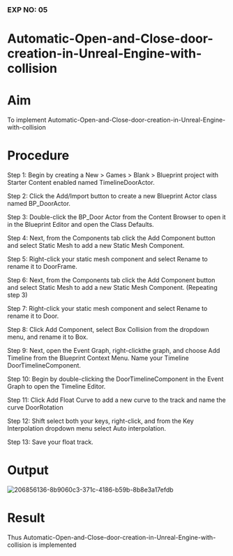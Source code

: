 
### EXP NO: 05

# Automatic-Open-and-Close-door-creation-in-Unreal-Engine-with-collision


# Aim
To implement Automatic-Open-and-Close-door-creation-in-Unreal-Engine-with-collision

# Procedure
Step 1: Begin by creating a New > Games > Blank > Blueprint project with Starter Content enabled named TimelineDoorActor.

Step 2: Click the Add/Import button to create a new Blueprint Actor class named BP_DoorActor.

Step 3: Double-click the BP_Door Actor from the Content Browser to open it in the Blueprint Editor and open the Class Defaults.

Step 4: Next, from the Components tab click the Add Component button and select Static Mesh to add a new Static Mesh Component.

Step 5: Right-click your static mesh component and select Rename to rename it to DoorFrame.

Step 6: Next, from the Components tab click the Add Component button and select Static Mesh to add a new Static Mesh Component. (Repeating step 3)

Step 7: Right-click your static mesh component and select Rename to rename it to Door.

Step 8: Click Add Component, select Box Collision from the dropdown menu, and rename it to Box.

Step 9: Next, open the Event Graph, right-clickthe graph, and choose Add Timeline from the Blueprint Context Menu. Name your Timeline DoorTimelineComponent.

Step 10: Begin by double-clicking the DoorTimelineComponent in the Event Graph to open the Timeline Editor.

Step 11: Click Add Float Curve to add a new curve to the track and name the curve DoorRotation

Step 12: Shift select both your keys, right-click, and from the Key Interpolation dropdown menu select Auto interpolation.

Step 13: Save your float track.

# Output
![206856136-8b9060c3-371c-4186-b59b-8b8e3a17efdb](https://user-images.githubusercontent.com/75235488/206906891-6315db51-efa9-4ece-86a5-b1bae1d75e27.jpg)



# Result
Thus Automatic-Open-and-Close-door-creation-in-Unreal-Engine-with-collision is implemented
